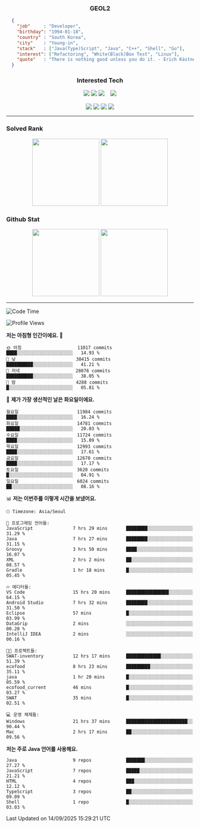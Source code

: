 <div align="center">

  ### GEOL2
</div>

```json
  {
    "job"     : "Developer",
    "birthday": "1994-01-18",
    "country" : "South Korea",
    "city"    : "Young-in",
    "stack"   : ["Java(Type)Script", "Java", "C++", "Shell", "Go"],
    "interest": ["Refactoring", "White(Black)Box Test", "Linux"], 
    "quote"   : "There is nothing good unless you do it. - Erich Kästner"
  }
  ```
  
<div align="center">
  
  ### Interested Tech
  
  <!-- <img src="https://img.shields.io/badge/Laravel-F05340?style=flat-square&logo=Laravel&logoColor=white"> -->
  <img src="https://img.shields.io/badge/SpringBoot-6DB33F?style=flat-square&logo=SpringBoot&logoColor=white">
  <!-- <img src="https://img.shields.io/badge/-NestJs-ea2845?style=flat-square&logo=nestjs&logoColor=white"> -->
  <!-- <img src="https://img.shields.io/badge/Express-000000?style=flat-square&logo=Express&logoColor=white"> -->
  <!-- <img src="https://img.shields.io/badge/Three.js-000000?style=flat-square&logo=Three.js&logoColor=white"> -->
  <img src="https://img.shields.io/badge/React-61DAFB?style=flat-square&logo=React&logoColor=black">
  <!-- <img src="https://img.shields.io/badge/next.js-000000?style=flat-square&logo=nextdotjs&logoColor=white"> -->
  <img src="https://img.shields.io/badge/OpenAI-%23412991?style=flat-square&logo=openai&logoColor=white">
  &nbsp;&nbsp;
  <!-- <br><br> -->
  
  <img src="https://img.shields.io/badge/junit-%23E33332?style=flat-square&logo=junit5&logoColor=white">
  <!-- <img src="https://img.shields.io/badge/Jest-323330?style=flat-square&logo=Jest&logoColor=white"> -->
  <br><br>
  
  <img src="https://img.shields.io/badge/Java-ED8B00?style=flat-square&logo=openjdk&logoColor=white">
  <img src="https://img.shields.io/badge/JavaScript-F7DF1E?style=flat-square&logo=JavaScript&logoColor=black">
  <img src="https://img.shields.io/badge/TypeScript-007acc?style=flat-square&logo=TypeScript&logoColor=black">
  <img src="https://img.shields.io/badge/Go-00ADD8?logo=Go&logoColor=white&style=flat-square">
  <!-- <img src="https://img.shields.io/badge/MySQL-4479A1?style=flat-square&logo=mysql&logoColor=white"><br> -->

</div>

------------

  ### Solved Rank
  
  <div align="center">
    <img height="180em" src="https://mazassumnida.wtf/api/v2/generate_badge?boj=geol2">
    <img height="180em" src="https://leetcard.jacoblin.cool/Geol2?theme=light&font=Gugi&border=0&radius=20">
  </div>
  
  ### Github Stat 
  <div align="center">
    <img height="180em" src="https://github-readme-stats-omega-five-90.vercel.app/api/?username=geol2&show_icons=true&theme=dark">
    <img height="180em" src="https://github-readme-stats-omega-five-90.vercel.app/api/top-langs/?username=geol2&show_icons=true&hide=cmake,EJS,css,scss,html,VUE&layout=compact&theme=dark&exclude_repo=raspi-web&count_private=true&langs_count=10">
  </div>
  
------------

  <!--START_SECTION:waka-->
![Code Time](http://img.shields.io/badge/Code%20Time-4%2C399%20hrs-blue)

![Profile Views](http://img.shields.io/badge/Profile%20Views-2-blue)

**저는 아침형 인간이에요. 🐤** 

```text
🌞 아침                     11017 commits       ████░░░░░░░░░░░░░░░░░░░░░   14.93 % 
🌆 낮　                     30415 commits       ██████████░░░░░░░░░░░░░░░   41.21 % 
🌃 저녁                     28076 commits       ██████████░░░░░░░░░░░░░░░   38.05 % 
🌙 밤　                     4288 commits        █░░░░░░░░░░░░░░░░░░░░░░░░   05.81 % 
```
📅 **제가 가장 생산적인 날은 화요일이에요.** 

```text
월요일                      11984 commits       ████░░░░░░░░░░░░░░░░░░░░░   16.24 % 
화요일                      14781 commits       █████░░░░░░░░░░░░░░░░░░░░   20.03 % 
수요일                      11724 commits       ████░░░░░░░░░░░░░░░░░░░░░   15.89 % 
목요일                      12993 commits       ████░░░░░░░░░░░░░░░░░░░░░   17.61 % 
금요일                      12670 commits       ████░░░░░░░░░░░░░░░░░░░░░   17.17 % 
토요일                      3620 commits        █░░░░░░░░░░░░░░░░░░░░░░░░   04.91 % 
일요일                      6024 commits        ██░░░░░░░░░░░░░░░░░░░░░░░   08.16 % 
```


📊 **저는 이번주를 이렇게 시간을 보냈어요.** 

```text
🕑︎ Timezone: Asia/Seoul

💬 프로그래밍 언어들: 
JavaScript               7 hrs 29 mins       ████████░░░░░░░░░░░░░░░░░   31.29 % 
Java                     7 hrs 27 mins       ████████░░░░░░░░░░░░░░░░░   31.15 % 
Groovy                   3 hrs 50 mins       ████░░░░░░░░░░░░░░░░░░░░░   16.07 % 
XML                      2 hrs 2 mins        ██░░░░░░░░░░░░░░░░░░░░░░░   08.57 % 
Gradle                   1 hr 18 mins        █░░░░░░░░░░░░░░░░░░░░░░░░   05.45 % 

🔥 에디터들: 
VS Code                  15 hrs 20 mins      ████████████████░░░░░░░░░   64.15 % 
Android Studio           7 hrs 32 mins       ████████░░░░░░░░░░░░░░░░░   31.50 % 
Eclipse                  57 mins             █░░░░░░░░░░░░░░░░░░░░░░░░   03.99 % 
DataGrip                 2 mins              ░░░░░░░░░░░░░░░░░░░░░░░░░   00.20 % 
IntelliJ IDEA            2 mins              ░░░░░░░░░░░░░░░░░░░░░░░░░   00.16 % 

🐱‍💻 프로젝트들: 
SWAT-inventory           12 hrs 17 mins      █████████████░░░░░░░░░░░░   51.39 % 
ecofood                  8 hrs 23 mins       █████████░░░░░░░░░░░░░░░░   35.11 % 
java                     1 hr 20 mins        █░░░░░░░░░░░░░░░░░░░░░░░░   05.59 % 
ecofood_current          46 mins             █░░░░░░░░░░░░░░░░░░░░░░░░   03.27 % 
SWAT                     35 mins             █░░░░░░░░░░░░░░░░░░░░░░░░   02.51 % 

💻 운영 체제들: 
Windows                  21 hrs 37 mins      ███████████████████████░░   90.44 % 
Mac                      2 hrs 17 mins       ██░░░░░░░░░░░░░░░░░░░░░░░   09.56 % 
```

**저는 주로 Java 언어를 사용해요.** 

```text
Java                     9 repos             ███████░░░░░░░░░░░░░░░░░░   27.27 % 
JavaScript               7 repos             █████░░░░░░░░░░░░░░░░░░░░   21.21 % 
HTML                     4 repos             ███░░░░░░░░░░░░░░░░░░░░░░   12.12 % 
TypeScript               3 repos             ██░░░░░░░░░░░░░░░░░░░░░░░   09.09 % 
Shell                    1 repo              █░░░░░░░░░░░░░░░░░░░░░░░░   03.03 % 
```




 Last Updated on 14/09/2025 15:29:21 UTC
<!--END_SECTION:waka-->

<div align="center">
  
  <!-- [![Hits](https://hits.seeyoufarm.com/api/count/incr/badge.svg?url=https%3A%2F%2Fgithub.com%2Fgeol2&count_bg=%2379C83D&title_bg=%23555555&icon=myspace.svg&icon_color=%23E7E7E7&title=hits&edge_flat=false)](https://hits.seeyoufarm.com) -->
  
</div>

<!--
**Geol2/Geol2** is a ✨ _special_ ✨ repository because its `README.md` (this file) appears on your GitHub profile.

Here are some ideas to get you started:
- 🔭 I’m currently working on ...
- 🌱 I’m currently learning ...
- 👯 I’m looking to collaborate on ...
- 🤔 I’m looking for help with ...
- 💬 Ask me about ...
- 📫 How to reach me: ...
- 😄 Pronouns: ...
- ⚡ Fun fact: ...
-->
